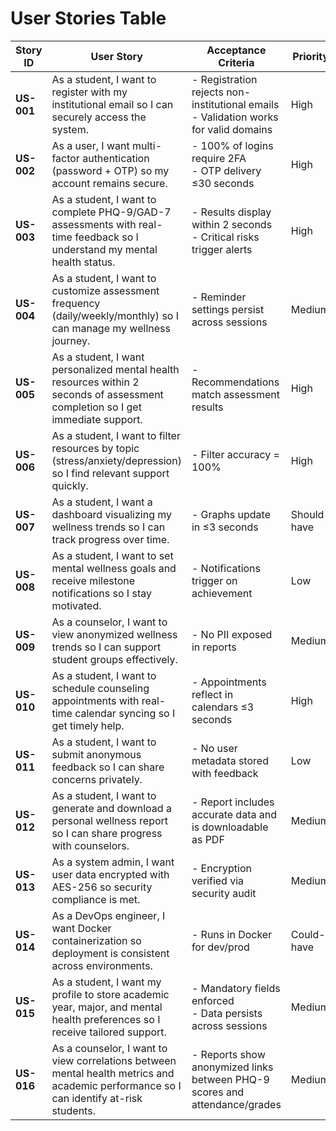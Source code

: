 # User Stories Table

| Story ID | User Story | Acceptance Criteria | Priority      | Type          | Source       |
|----------|------------|---------------------|---------------|---------------|--------------|
| **US-001** | As a student, I want to register with my institutional email so I can securely access the system. | - Registration rejects non-institutional emails<br>- Validation works for valid domains | High | Functional | FR1 (A4) |
| **US-002** | As a user, I want multi-factor authentication (password + OTP) so my account remains secure. | - 100% of logins require 2FA<br>- OTP delivery ≤30 seconds | High | Functional | FR2 (A4) |
| **US-003** | As a student, I want to complete PHQ-9/GAD-7 assessments with real-time feedback so I understand my mental health status. | - Results display within 2 seconds<br>- Critical risks trigger alerts | High | Functional | FR4 (A4) |
| **US-004** | As a student, I want to customize assessment frequency (daily/weekly/monthly) so I can manage my wellness journey. | - Reminder settings persist across sessions | Medium | Functional | FR5 (A4) |
| **US-005** | As a student, I want personalized mental health resources within 2 seconds of assessment completion so I get immediate support. | - Recommendations match assessment results | High | Functional | FR7 (A4) |
| **US-006** | As a student, I want to filter resources by topic (stress/anxiety/depression) so I find relevant support quickly. | - Filter accuracy = 100% | High | Functional | FR9 (A4) |
| **US-007** | As a student, I want a dashboard visualizing my wellness trends so I can track progress over time. | - Graphs update in ≤3 seconds | Should-have | Functional | FR11 (A4) |
| **US-008** | As a student, I want to set mental wellness goals and receive milestone notifications so I stay motivated. | - Notifications trigger on achievement | Low | Functional | FR12 (A4) |
| **US-009** | As a counselor, I want to view anonymized wellness trends so I can support student groups effectively. | - No PII exposed in reports | Medium | Use Case | TC006 (A5) |
| **US-010** | As a student, I want to schedule counseling appointments with real-time calendar syncing so I get timely help. | - Appointments reflect in calendars ≤3 seconds | High | Use Case | TC004 (A5) |
| **US-011** | As a student, I want to submit anonymous feedback so I can share concerns privately. | - No user metadata stored with feedback | Low | Use Case | TC009 (A5) |
| **US-012** | As a student, I want to generate and download a personal wellness report so I can share progress with counselors. | - Report includes accurate data and is downloadable as PDF | Medium | Use Case | TC010 (A5) |
| **US-013** | As a system admin, I want user data encrypted with AES-256 so security compliance is met. | - Encryption verified via security audit | Medium | Non-Functional | NFR6 (A4) |
| **US-014** | As a DevOps engineer, I want Docker containerization so deployment is consistent across environments. | - Runs in Docker for dev/prod | Could-have | Non-Functional | NFR4 (A4) |
| **US-015** | As a student, I want my profile to store academic year, major, and mental health preferences so I receive tailored support. | - Mandatory fields enforced<br>- Data persists across sessions | Medium | Functional | FR3 (A4) |
| **US-016** | As a counselor, I want to view correlations between mental health metrics and academic performance so I can identify at-risk students. | - Reports show anonymized links between PHQ-9 scores and attendance/grades | Medium | Use Case | FR6 (A4) |
